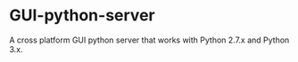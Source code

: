 # GUI-python-server
A cross platform GUI python server that works with Python 2.7.x and Python 3.x.
